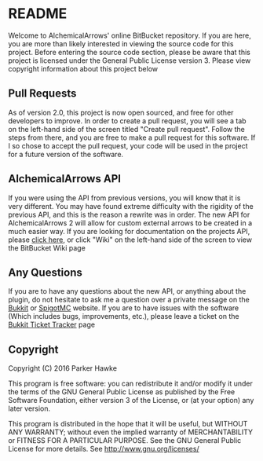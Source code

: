 # **README** #
Welcome to AlchemicalArrows' online BitBucket repository. If you are here, you are more than likely interested in viewing the source code for this project. Before entering the source code section, please be aware that this project is licensed under the General Public License version 3. Please view copyright information about this project below

## **Pull Requests** ##
As of version 2.0, this project is now open sourced, and free for other developers to improve. In order to create a pull request, you will see a tab on the left-hand side of the screen titled "Create pull request". Follow the steps from there, and you are free to make a pull request for this software. If I so chose to accept the pull request, your code will be used in the project for a future version of the software.

## **AlchemicalArrows API** ##
If you were using the API from previous versions, you will know that it is very different. You may have found extreme difficulty with the rigidity of the previous API, and this is the reason a rewrite was in order. The new API for AlchemicalArrows 2 will allow for custom external arrows to be created in a much easier way. If you are looking for documentation on the projects API, please [click here](https://bitbucket.org/2008Choco/alchemicalarrows/wiki/Home), or click "Wiki" on the left-hand side of the screen to view the BitBucket Wiki page

## **Any Questions** ##
If you are to have any questions about the new API, or anything about the plugin, do not hesitate to ask me a question over a private message on the [Bukkit](dev.bukkit.org/profiles/2008Choco/) or [SpigotMC](www.spigotmc.org) website. If you are to have issues with the software (Which includes bugs, improvements, etc.), please leave a ticket on the [Bukkit Ticket Tracker](dev.bukkit.org/bukkit-plugins/alchemical-arrows/tickets) page

## **Copyright** ##
Copyright (C) 2016 Parker Hawke

This program is free software: you can redistribute it and/or modify
it under the terms of the GNU General Public License as published by
the Free Software Foundation, either version 3 of the License, or
(at your option) any later version.

This program is distributed in the hope that it will be useful,
but WITHOUT ANY WARRANTY; without even the implied warranty of
MERCHANTABILITY or FITNESS FOR A PARTICULAR PURPOSE.  See the
GNU General Public License for more details. See http://www.gnu.org/licenses/